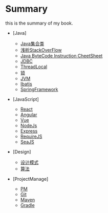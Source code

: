 # Summary

this is the summary of my book.

* [Java]
    * [Java集合类](Java/core/collections.md)
    * [浅析StackOverFlow](Java/core/StackOverFlow.md)
    * [Java ByteCode Instruction CheetSheet](Java/core/bytecode.md)
    * [JDBC](Java/core/JDBC.md)
    * [ThreadLocal](Java/core/ThreadLocal.md)
    * [锁](Java/core/lock.md)
    * [JVM](Java/core/JVM.md)
    * [Ibatis](Java/framework/ibatis.md)
    * [SpringFramework](Java/framework/spring.md)

* [JavaScript]
    * [React](JavaScript/framework/react.js.md)
    * [Angular](JavaScript/framework/angular.js.md)
    * [Vue](JavaScript/framework/vue.js.md)
    * [NodeJs](JavaScript/framework/node.js.md)
    * [Express](JavaScript/framework/express.md)
    * [RequireJS](JavaScript/framework/require.js.md)
    * [SeaJS](JavaScript/framework/sea.js.md)

* [Design]
    * [设计模式](design/DP.md)
    * [算法](design/算法.md)

* [ProjectManage]
    * [PM](PM/PM.md)
    * [Git](PM/git.md)
    * [Maven](PM/maven.md)
    * [Gradle](PM/gradle.md)
